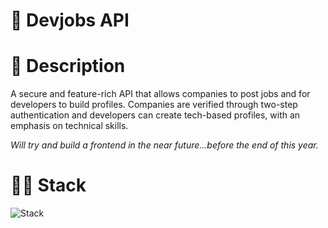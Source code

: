 # 📲 Devjobs API

# 📃 Description

A secure and feature-rich API that allows companies to post jobs and for developers to build profiles. Companies are verified through two-step authentication and developers can create tech-based profiles, with an emphasis on technical skills.

*Will try and build a frontend in the near future...before the end of this year.*

# 👨‍💻 Stack
![Stack](https://skillicons.dev/icons?i=ts,nodejs,nest,postgres,prisma,postman)
